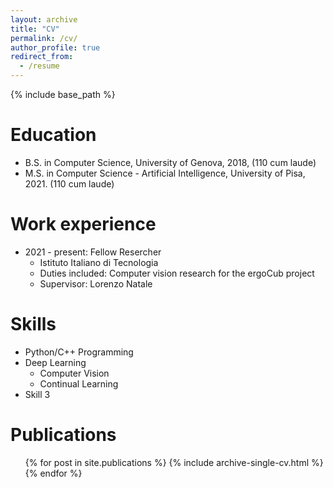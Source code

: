 ```yaml
---
layout: archive
title: "CV"
permalink: /cv/
author_profile: true
redirect_from:
  - /resume
---
```


{% include base_path %}

Education
======
* B.S. in Computer Science, University of Genova, 2018, (110 cum laude)
* M.S. in Computer Science - Artificial Intelligence, University of Pisa, 2021. (110 cum laude)

Work experience
======
* 2021 - present: Fellow Resercher
  * Istituto Italiano di Tecnologia
  * Duties included: Computer vision research for the ergoCub project
  * Supervisor: Lorenzo Natale

  
Skills
======
* Python/C++ Programming
* Deep Learning
  * Computer Vision
  * Continual Learning
* Skill 3

Publications
======
  <ul>{% for post in site.publications %}
    {% include archive-single-cv.html %}
  {% endfor %}</ul>
  
<!-- Talks
======
  <ul>{% for post in site.talks %}
    {% include archive-single-talk-cv.html %}
  {% endfor %}</ul>
  
Teaching
======
  <ul>{% for post in site.teaching %}
    {% include archive-single-cv.html %}
  {% endfor %}</ul>
  
Service and leadership
======
* Currently signed in to 43 different slack teams -->
